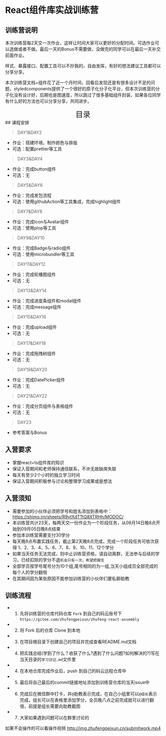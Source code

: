 # React组件库实战训练营

## 训练营说明

本次训练营每2天交一次作业，这样让时间大家可以更好的分配时间。可选作业可以选做或者不做。最后一天的Bonus不需要做，没做完的同学可以在最后一天补交前面作业。

样式、暴露接口、配置工具可以不抄我的，自由发挥，有好的想法建议工具都可以分享分享。

本次训练营文档+组件花了近一个月时间，回看后发现还是有很多设计不足的问题，styledcomponents提供了一个很好的原子化分子化平台，但本次训练营的分子化没有设计好，后期也是图速度，所以跳过了很多基础组件封装，如果各位同学有什么好的方法也可以分享分享，共同进步。

<center><font face="黑体" size=5  >目录</font></center>
## 课程安排

>DAY1&DAY2 

- 作业：搭建环境，制作颜色与排版
- 可选：配置prettier等工具

>DAY3&DAY4

- 作业：完成button组件
- 可选：无

>DAY5&DAY6

- 作业：完成发包流程
- 可选：使用githubAction等工具集成，完成highlight组件

>DAY7&DAY8

- 作业：完成Icon与Avatar组件
- 可选：使用plop等工具

>DAY9&DAY10

- 作业：完成Badge与radio组件
- 可选：使用microbundler等工具

>DAY11&DAY12

- 作业：完成轮播图组件
- 可选：无

>DAY13&DAY14

- 作业：完成进度条组件和modal组件
- 可选：完成message组件

>DAY15&DAY16

- 作业：完成upload组件
- 可选：无

>DAY17&DAY18

- 作业：完成拖拽树组件
- 可选：无

>DAY19&DAY20

- 作业：完成DatePicker组件
- 可选：无

>DAY21&DAY22

- 作业：完成分页组件与表格组件
- 可选：无

>DAY23

- 参考答案与Bonus


## 入营要求
- 掌握react+ts组件库的知识
- 保证入营期间和老师保持通信联系，不许无故缺席失联
- 每天有至少2个小时的独立学习时间
- 保证入营期间积极参与讨论和整理学习成果或是想法

## 入营须知
- 需要参加的小伙伴必须把学号和姓名添加到表格中：https://shimo.im/sheets/R9vtXdTTtQ8XTRHh/MODOC/
- 本训练营共计23天，每两天交一份作业为一个阶段任务，从08月14日晚8点开始到09月05日晚8点结束 
- 参加本训练营需要支付30学分
- 每天晚8点布置实践任务，截止第2天晚8点完成，完成一个阶段任务可依次获得 1、2、3、4、5、6、7、8、9、10、11、12个学分
- 如果当天任务无法完成，则中止训练营资格，请自动离群，无法参与后续的学习，已经扣除的学分不退`机会只有一次，希望把握住`
- 全部学员按学号尾号分为10个组,尾号相同的为一组,当天小组成员全部完成的每个人的学分翻倍
- 在其期间因为某些原因不能参加训练营的小伙伴们要私聊助教

## 训练流程
- 1. 先将训练营的仓库代码仓库 `Fork` 到自己的码云账号下 `https://gitee.com/zhufengpeixun/zhufeng-react-assembly`
- 2. 将 Fork 后的仓库 Clone 到本地
- 3. 在项目根目录下创建自己的项目并完成查看README.md文档
- 4. 把实践总结(学到了什么？收获了什么?遇到了什么问题?如何解决的?)写在当天目录的`学习日记.md`文件里
- 4. 在本地仓库完成作业后，push 到自己的码云远程仓库中
- 5. 最后将自己最后的commit链接地址添加到训练营仓库的当天issue中
- 6. 完成后在微信群中打卡，并`@`助教表示完成，在自己小组里可以`@组长`表示完成，组长可以在表格里添加学分，全员晚八点之前完成就可以进行翻倍，前提是组长需要向助教截图
- 7. 大家如果遇到问题可以在群里讨论的

如果不会操作的可以看操作视频  http://img.zhufengpeixun.cn/submitwork.mp4



